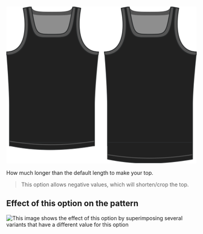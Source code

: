 ![The length bonus option on Aaron](./lengthbonus.svg)

How much longer than the default length to make your top.

> This option allows negative values, which will shorten/crop the top.

## Effect of this option on the pattern

![This image shows the effect of this option by superimposing several variants that have a different value for this option](aaron\_lengthbonus\_sample.svg "Effect of this option on the pattern")
